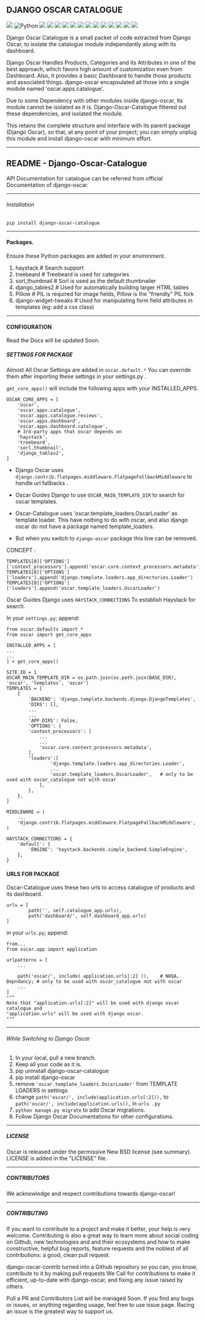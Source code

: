 ## DJANGO OSCAR CATALOGUE


![](https://img.shields.io/pypi/status/django-oscar.svg?style=flat)
![Python](https://img.shields.io/badge/Made%20with-Python-1f425f.svg)
![](https://img.shields.io/pypi/djversions/django-oscar-catalogue.svg?style=flat)
![](https://img.shields.io/pypi/pyversions/django-oscar-catalogue.svg?style=flat)
![](https://img.shields.io/pypi/wheel/django-oscar-catalogue.svg?style=flat)
![](https://img.shields.io/librariesio/github/jerinisready/django-oscar-catalogue.svg?label=Dependencies&style=flat)
![](https://img.shields.io/github/license/jerinisready/django-oscar-catalogue.svg?style=flat)
![](https://img.shields.io/badge/PyPi_Package-django_oscar_catalogue-25ABFF.svg)
![](https://img.shields.io/pypi/status/django-oscar-catalogue.svg?style=flat)
![](https://img.shields.io/pypi/format/django-oscar-catalogue.svg?style=flat)
![](https://img.shields.io/github/commit-activity/m/jerinisready/django-oscar-catalogue.svg?style=flat)
![](https://img.shields.io/github/contributors/jerinisready/django-oscar-catalogue.svg?label=Contributors&style=flat)
![](https://img.shields.io/pypi/implementation/django-oscar-catalogue.svg?label=Implementation&style=flat)
![](https://img.shields.io/pypi/v/django-oscar-catalogue.svg?colorB=orange&label=PyPi&style=flat)
![](https://img.shields.io/pypi/l/django-oscar-catalogue.svg?style=flat&label=License)


Django Oscar Catalogue is a small packet of code extracted from Django Oscar,
to isolate the catalogue module independantly along with its dashboard.

Django Oscar Handles Products, Categories and its Attributes in one of the best approach,
which favors high amount of customization even from Dashboard. Also, it provides a basic
Dashboard to handle those products and associated things. django-oscar encapsulated all
those into a single module named 'oscar.apps.catalogue'.

Due to some Dependency with other modules inside django-oscar, Its module cannot be
isolated as it is. Django-Oscar-Catalogue filtered out these dependencies, and isolated
the module.

This retains the complete structure and interface with its parent package (Django Oscar),
so that, at any point of your project; you can simply unplug this module and install
django-oscar with minimum effort.


---------

README - Django-Oscar-Catalogue
-------------------------------
API Documentation for catalogue can be referred from official Documentation of django-oscar.

---------
###### Installation

```
pip install django-oscar-catalogue
```


---------
#### Packages.
Ensure these Python packages are added in your environment.
1) haystack          # Search support
2) treebeard         # Treebeard is used for categories
3) sorl_thumbnail    # Sorl is used as the default thumbnailer
4) django_tables2    # Used for automatically building larger HTML tables
5) Pillow            # PIL is required for image fields, Pillow is the "friendly" PIL fork
6) django-widget-tweaks   # Used for manipulating form field attributes in templates (eg: add a css class)


--------

#### CONFIGURATION

Read the Docs will be updated Soon.

##### SETTINGS FOR PACKAGE

Almost All Oscar Settings are added in `oscar.default.*`
You can override them after importing these settings in your settings.py .

`get_core_apps()` will include the following apps with your INSTALLED_APPS.

    OSCAR_CORE_APPS = [
        'oscar',
        'oscar.apps.catalogue',
        'oscar.apps.catalogue.reviews',
        'oscar.apps.dashboard',
        'oscar.apps.dashboard.catalogue',
        # 3rd-party apps that oscar depends on
        'haystack',
        'treebeard',
        'sorl.thumbnail',
        'django_tables2',
    ]

* Django Oscar uses ``django.contrib.flatpages.middleware.FlatpageFallbackMiddleware``
to handle url fallbacks .

* Oscar Guides Django to use `OSCAR_MAIN_TEMPLATE_DIR` to search for oscar templates.

* Oscar-Catalogue uses 'oscar.template_loaders.OscarLoader' as template loader.
This have nothing to do with oscar, and also django oscar do not have a package named template_loaders.

* But when you switch to `django-oscar` package this line can be removed.

CONCEPT :

    TEMPLATES[0]['OPTIONS']['context_processors'].append('oscar.core.context_processors.metadata')
    TEMPLATES[0]['OPTIONS']['loaders'].append('django.template.loaders.app_directories.Loader')
    TEMPLATES[0]['OPTIONS']['loaders'].append('oscar.template_loaders.OscarLoader')


Oscar Guides Django uses `HAYSTACK_CONNECTIONS` To establish Haystack for search.

In your `settings.py`; append:

    from oscar.defaults import *
    from oscar import get_core_apps

    INSTALLED_APPS = [
    ...
    ...
    ] + get_core_apps()

    SITE_ID = 1
    OSCAR_MAIN_TEMPLATE_DIR = os.path.join(os.path.join(BASE_DIR), 'oscar', 'templates', 'oscar')
    TEMPLATES = [
        {
            'BACKEND': 'django.template.backends.django.DjangoTemplates',
            'DIRS': [],
            ...
            ...
            'APP_DIRS': False,
            'OPTIONS': {
            'context_processors': [
                ...
                ...
                'oscar.core.context_processors.metadata',
            ],
            'loaders':[
                    'django.template.loaders.app_directories.Loader',
                    ...
                    'oscar.template_loaders.OscarLoader',   # only to be used with oscar_catalogue not with oscar
                ],
            },
        },
    ]

    MIDDLEWARE = (
        ...
        'django.contrib.flatpages.middleware.FlatpageFallbackMiddleware',
    )

    HAYSTACK_CONNECTIONS = {
        'default': {
            'ENGINE': 'haystack.backends.simple_backend.SimpleEngine',
        },
    }



#### URLS FOR PACKAGE

Oscar-Catalogue uses these two urls to access catalogue of products and its dashboard.

    urls = [
            path('', self.catalogue_app.urls),
            path('dashboard/', self.dashboard_app.urls)
    ]


in your ``urls.py``; append:

    from...
    from oscar.app import application

    urlpatterns = [
        ...

        path('oscar/', include( application.urls[:2] )),    # NOQA, Depndancy; # only to be used with oscar_catalogue not with oscar
        ...
    ]
    """
    Note that "application.urls[:2]" will be used with django oscar catalogue and
    "application.urls" will be used with django oscar.
    """
-----------

###### While Switching to Django Oscar

1) In your local, pull a new branch.
2) Keep all your code as it is.
3) pip uninstall django-oscar-catalogue
4) pip install django-oscar
5) remove `'oscar.template_loaders.OscarLoader'` from TEMPLATE LOADERS in settings
6) change `path('oscar/', include(application.urls[:2])),`  to `path('oscar/', include(application.urls)),` in `urls .py`
7) `python manage.py migrate` to add Oscar migrations. 
8) Follow Django Oscar Documentations for other configurations.

----------

##### LICENSE

Oscar is released under the permissive New BSD license (see summary).
LICENSE is added in the "LICENSE" file.

----------

##### CONTRIBUTORS

We acknowledge and respect contributions towards django-oscar!

----------
##### CONTRIBUTING

If you want to contribute to a project and make it better, your help is very welcome. Contributing is also a great way
to learn more about social coding on Github, new technologies and and their ecosystems and how to make constructive,
helpful bug reports, feature requests and the noblest of all contributions: a good, clean pull request.

django-oscar-contrib turned into a Github repository so you can, you know, contribute to it by making pull requests
We Call for contributions to make it efficient, up-to-date with django-oscar, and fixing any issue raised by others.

Pull a PR and Contributors List will be managed Soon.
If you find any bugs or issues, or anything regarding usage, feel free to use issue page.
Racing an issue is the greatest way to support us.


